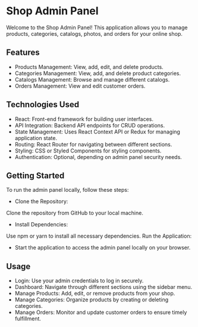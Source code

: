 # Shop Admin Panel
Welcome to the Shop Admin Panel! This application allows you to manage products, categories, catalogs, photos, and orders for your online shop.

## Features

- Products Management:
View, add, edit, and delete products.
- Categories Management:
View, add, and delete product categories.
- Catalogs Management:
Browse and manage different catalogs.
- Orders Management:
View and edit customer orders.


## Technologies Used
- React: Front-end framework for building user interfaces.
- API Integration: Backend API endpoints for CRUD operations.
- State Management: Uses React Context API or Redux for managing application state.
- Routing: React Router for navigating between different sections.
- Styling: CSS or Styled Components for styling components.
- Authentication: Optional, depending on admin panel security needs.


## Getting Started
To run the admin panel locally, follow these steps:

 - Clone the Repository:

Clone the repository from GitHub to your local machine.

- Install Dependencies:

Use npm or yarn to install all necessary dependencies.
Run the Application:

- Start the application to access the admin panel locally on your browser.


## Usage
- Login: Use your admin credentials to log in securely.
- Dashboard: Navigate through different sections using the sidebar menu.
- Manage Products: Add, edit, or remove products from your shop.
- Manage Categories: Organize products by creating or deleting categories.
- Manage Orders: Monitor and update customer orders to ensure timely fulfillment.
